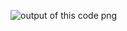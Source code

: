 
![output of this code png](https://github.com/Harshchauhan29626/triangle-Area-Calculator/assets/150172292/e54c2284-0b46-4d7a-aa81-8bbf75c17a65)
